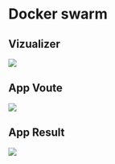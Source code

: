 # Docker swarm

## Vizualizer
![](https://i.imgur.com/T48stLg.png)

## App Voute
![](https://i.imgur.com/wil40S2.png)

## App Result
![](https://i.imgur.com/U1R3wp1.png)
